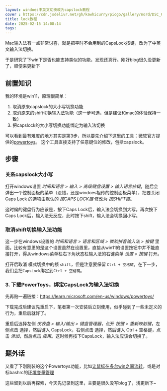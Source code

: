 ```yaml
---
layout: windoes中英文切换改为capslock教程
cover : https://cdn.jsdelivr.net/gh/kawhicurry/picgo/gallery/nord/DSC_0147.JPG
title: lock教程
date: 2025-02-15 14:08:14
tags:
---
```


Mac输入法有一点非常讨喜，就是把平时不会用到的CapsLock按键，改为了中英文输入法切换。

于是研究了下win下是否也能支持类似的功能，发现还真行。刚好blog很久没更新了，顺便来更新下

## 前置知识

我的环境是win11，原理很简单：

1. 取消原来capslock的大小写切换功能
2. 取消原来的shift切换输入法功能（这一步可选，但是建议和mac的体验保持一致）
3. 把capslock的大小写切换功能绑定为输入法切换

可以看到最有难度的地方其实是第3步，所以要先介绍下这里的工具：微软官方提供的[powertoys](https://learn.microsoft.com/en-us/windows/powertoys/)。
这个工具直接支持了任意键位的修改，包括capslock。

## 步骤

### 关系capslock大小写

打开windows设置 *时间和语言 > 输入 > 高级键盘设置 > 输入语言热键*，随后会弹出一个控制面板的菜单（没错，还是windoes祖传的控制面板菜单），把要关闭Caps Lock 的选项由默认的 *按CAPS LOCK键* 修改为 *按SHIFT键*。

这时候的键盘行为应该是，按下Caps Lock后，输入法会切换到大写。再次按下Caps Lock后，输入法无反应，此时按下shift，输入法会切换回小写。

### 取消shift切换输入法功能

这一步在windows设置的 *时间和语言 > 语言和区域 > 微软拼音输入法 > 按键* 里面。比较有意思的是这个设置虽然在设置里，直接从win11的设置按钮中并不能直接打开，得从windows菜单栏右下角状态栏输入法的右键菜单 *设置 > 按键* 打开。

打开后取消 模式切换中的额 `shift`，但是注意要保留 `Ctrl + 空格键`，在下一步，我们会把`CapsLock`绑定到`Ctrl + 空格键`。

### 3. 下载PowerToys，绑定CapsLock为输入法切换

先再贴一遍链接：https://learn.microsoft.com/en-us/windows/powertoys/

下载完成后建议先重启下，笔者第一次安装后立刻使用，似乎碰到了一些未定义的行为，重启后就好了。

重启后选择左侧 *仪表盘 > 输入/输出 > 键盘管理器*，点开 *按键 > 重新映射键*，左侧点击 选择，然后键入 CapsLock，右侧点击 选择，然后键入 Ctrl + 空格键，点击 *添加*，然后点击 *应用*。这时候再按下CapsLock，输入法应该会切换了。

## 题外话

又看了下刚刚装的这个Powertoys功能，比如[让鼠标在多台win之间流转](https://learn.microsoft.com/zh-cn/windows/powertoys/mouse-without-borders)，或是对标bashrc的[环境变量管理](https://learn.microsoft.com/zh-cn/windows/powertoys/environment-variables)

这些留到以后再探索，今天先记录到这里，主要是很久没写blog了，浅更新下~
